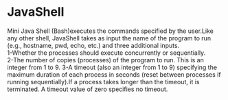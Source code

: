 # JavaShell
Mini Java Shell (Bash)executes the commands specified by the user.Like any other shell, JavaShell takes as input the name of the program to run (e.g., hostname, pwd, echo, etc.) and three additional inputs.
<br>1-Whether the processes should execute concurrently or sequentially.</br>
2-The number of copies (processes) of the program to run. This is an integer from 1 to 9.
3-A timeout (also an integer from 1 to 9) specifying the maximum duration of each process in seconds (reset between processes if running sequentially).If a process takes longer than the timeout, it is terminated. A timeout value of zero specifies no timeout.
